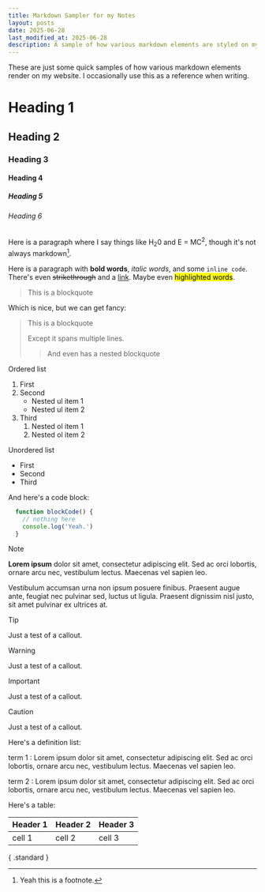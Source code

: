 ```yaml
---
title: Markdown Sampler for my Notes
layout: posts
date: 2025-06-28
last_modified_at: 2025-06-28
description: A sample of how various markdown elements are styled on my website
---
```


These are just some quick samples of how various markdown elements render on my website. I occasionally use this as a reference when writing.

# Heading 1

## Heading 2

### Heading 3

#### Heading 4

##### Heading 5

###### Heading 6

Here is a paragraph where I say things like H<sub>2</sub>0 and E = MC<sup>2</sup>, though it's not always markdown[^1].

Here is a paragraph with **bold words**, *italic words*, and some `inline code`. There's even ~~strikethrough~~ and a [link](#). Maybe even <mark>highlighted words</mark>. 

> This is a blockquote

Which is nice, but we can get fancy:

> This is a blockquote
>
> Except it spans multiple lines.
>
> > And even has a nested blockquote

Ordered list

1. First
2. Second
    - Nested ul item 1 
    - Nested ul item 2
3. Third
    1. Nested ol item 1 
    2. Nested ol item 2 

Unordered list

- First
- Second
- Third

And here's a code block:

```javascript
  function blockCode() {
    // nothing here
    console.log('Yeah.')
  }
```

> [!NOTE]
> **Lorem ipsum** dolor sit amet, consectetur adipiscing elit. Sed ac orci lobortis, ornare arcu nec, vestibulum lectus. Maecenas vel sapien leo. 
>
> Vestibulum accumsan urna non ipsum posuere finibus. Praesent augue ante, feugiat nec pulvinar sed, luctus ut ligula. Praesent dignissim nisl justo, sit amet pulvinar ex ultrices at.



> [!TIP]
> Just a test of a callout.

> [!WARNING]
>  Just a test of a callout.

> [!IMPORTANT]
> Just a test of a callout.

> [!CAUTION]
> Just a test of a callout.

Here's a definition list:

term 1
: Lorem ipsum dolor sit amet, consectetur adipiscing elit. Sed ac orci lobortis, ornare arcu nec, vestibulum lectus. Maecenas vel sapien leo.

term 2
: Lorem ipsum dolor sit amet, consectetur adipiscing elit. Sed ac orci lobortis, ornare arcu nec, vestibulum lectus. Maecenas vel sapien leo.

Here's a table:

| Header 1 | Header 2 | Header 3 |
|:---------|:---------|:---------|
| cell 1   |  cell 2  |  cell 3  |

{ .standard }

[^1]: Yeah this is a footnote.